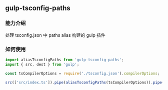 ## gulp-tsconfig-paths

### 能力介绍

处理 tsconfig.json 中 paths alias 构建的 gulp 插件

### 如何使用

```typescript
import aliasTsconfigPaths from 'gulp-tsconfig-paths';
import { src, dest } from 'gulp';

const tsCompilerOptions = require('./tsconfig.json').compilerOptions;

src(['src/index.ts']).pipe(aliasTsconfigPaths(tsCompilerOptions)).pipe(dest('lib'))

```

